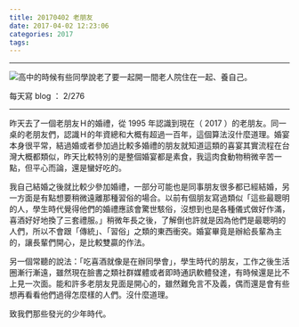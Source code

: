```yaml
---
title: 20170402 老朋友
date: 2017-04-02 12:23:06
categories: 2017
tags:
---
```

---

![高中的時候有些同學說老了要一起開一間老人院住在一起、養自己。](https://c1.staticflickr.com/3/2924/33784253935_babc518e35.jpg)

每天寫 blog ： 2/276

---
昨天去了一個老朋友Ｈ的婚禮，從 1995 年認識到現在（ 2017 ）的老朋友。同一桌的老朋友們，認識Ｈ的年資總和大概有超過一百年，這個算法沒什麼道理。婚宴本身很平常，結過婚或者參加過比較多婚禮的朋友就知道這類的喜宴其實流程在台灣大概都類似，昨天比較特別的是整個婚宴都是素食，我這肉食動物稍微辛苦一點，但平心而論，還是蠻好吃的。

我自己結婚之後就比較少參加婚禮，一部分可能也是同事朋友很多都已經結婚，另一方面是有點想要稍微遠離那種習俗的場合。以前有個朋友寫過類似「這些最聰明的人，學生時代覺得他們的婚禮應該會驚世駭俗，沒想到也是各種儀式做好作滿，喜酒好好地換了三套禮服。」稍微年長之後，了解倒也許就是因為他們是最聰明的人們，所以不會跟「傳統」、「習俗」之類的東西衝突。婚宴畢竟是辦給長輩為主的，讓長輩們開心，是比較雙贏的作法。

另一個常聽的說法：「吃喜酒就像是在辦同學會」，學生時代的朋友，工作之後生活圈漸行漸遠，雖然現在臉書之類社群媒體或者即時通訊軟體發達，有時候還是比不上見一次面。能和許多老朋友見面是開心的，雖然難免言不及義，偶而還是會有些想再看看他們過得怎麼樣的人們。沒什麼道理。

致我們那些發光的少年時代。
